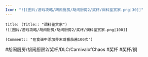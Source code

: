 ```yaml
---
Icon: "![[图片/游戏攻略/胡闹厨房/胡闹厨房2/奖杯/调料鉴赏家.png|30]]"
---
```

```ad-common-bronze-trophy
title: (Title:: "调料鉴赏家")
![[图片/游戏攻略/胡闹厨房/胡闹厨房2/奖杯/调料鉴赏家.png|100]]

(Comment:: "在食谱中添加芥末或番茄酱100次")
```

#胡闹厨房/胡闹厨房2/奖杯/DLC/CarnivalofChaos #奖杯 #奖杯/铜
